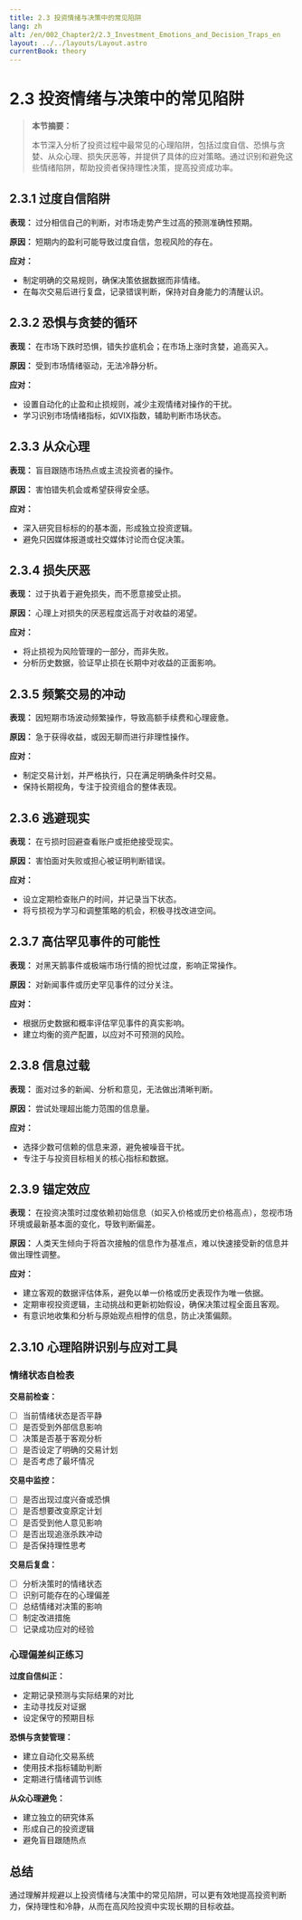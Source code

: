 ```yaml
---
title: 2.3 投资情绪与决策中的常见陷阱
lang: zh
alt: /en/002_Chapter2/2.3_Investment_Emotions_and_Decision_Traps_en
layout: ../../layouts/Layout.astro
currentBook: theory
---
```


# 2.3 投资情绪与决策中的常见陷阱

> **本节摘要：**
> 
> 本节深入分析了投资过程中最常见的心理陷阱，包括过度自信、恐惧与贪婪、从众心理、损失厌恶等，并提供了具体的应对策略。通过识别和避免这些情绪陷阱，帮助投资者保持理性决策，提高投资成功率。

## 2.3.1 过度自信陷阱

**表现：** 过分相信自己的判断，对市场走势产生过高的预测准确性预期。

**原因：** 短期内的盈利可能导致过度自信，忽视风险的存在。

**应对：**
- 制定明确的交易规则，确保决策依据数据而非情绪。
- 在每次交易后进行复盘，记录错误判断，保持对自身能力的清醒认识。

## 2.3.2 恐惧与贪婪的循环

**表现：** 在市场下跌时恐惧，错失抄底机会；在市场上涨时贪婪，追高买入。

**原因：** 受到市场情绪驱动，无法冷静分析。

**应对：**
- 设置自动化的止盈和止损规则，减少主观情绪对操作的干扰。
- 学习识别市场情绪指标，如VIX指数，辅助判断市场状态。

## 2.3.3 从众心理

**表现：** 盲目跟随市场热点或主流投资者的操作。

**原因：** 害怕错失机会或希望获得安全感。

**应对：**
- 深入研究目标标的的基本面，形成独立投资逻辑。
- 避免只因媒体报道或社交媒体讨论而仓促决策。

## 2.3.4 损失厌恶

**表现：** 过于执着于避免损失，而不愿意接受止损。

**原因：** 心理上对损失的厌恶程度远高于对收益的渴望。

**应对：**
- 将止损视为风险管理的一部分，而非失败。
- 分析历史数据，验证早止损在长期中对收益的正面影响。

## 2.3.5 频繁交易的冲动

**表现：** 因短期市场波动频繁操作，导致高额手续费和心理疲惫。

**原因：** 急于获得收益，或因无聊而进行非理性操作。

**应对：**
- 制定交易计划，并严格执行，只在满足明确条件时交易。
- 保持长期视角，专注于投资组合的整体表现。

## 2.3.6 逃避现实

**表现：** 在亏损时回避查看账户或拒绝接受现实。

**原因：** 害怕面对失败或担心被证明判断错误。

**应对：**
- 设立定期检查账户的时间，并记录当下状态。
- 将亏损视为学习和调整策略的机会，积极寻找改进空间。

## 2.3.7 高估罕见事件的可能性

**表现：** 对黑天鹅事件或极端市场行情的担忧过度，影响正常操作。

**原因：** 对新闻事件或历史罕见事件的过分关注。

**应对：**
- 根据历史数据和概率评估罕见事件的真实影响。
- 建立均衡的资产配置，以应对不可预测的风险。

## 2.3.8 信息过载

**表现：** 面对过多的新闻、分析和意见，无法做出清晰判断。

**原因：** 尝试处理超出能力范围的信息量。

**应对：**
- 选择少数可信赖的信息来源，避免被噪音干扰。
- 专注于与投资目标相关的核心指标和数据。

## 2.3.9 锚定效应

**表现：** 在投资决策时过度依赖初始信息（如买入价格或历史价格高点），忽视市场环境或最新基本面的变化，导致判断偏差。

**原因：** 人类天生倾向于将首次接触的信息作为基准点，难以快速接受新的信息并做出理性调整。

**应对：**
- 建立客观的数据评估体系，避免以单一价格或历史表现作为唯一依据。
- 定期审视投资逻辑，主动挑战和更新初始假设，确保决策过程全面且客观。
- 有意识地收集和分析与原始观点相悖的信息，防止决策偏颇。

## 2.3.10 心理陷阱识别与应对工具

### 情绪状态自检表

**交易前检查：**
- [ ] 当前情绪状态是否平静
- [ ] 是否受到外部信息影响
- [ ] 决策是否基于客观分析
- [ ] 是否设定了明确的交易计划
- [ ] 是否考虑了最坏情况

**交易中监控：**
- [ ] 是否出现过度兴奋或恐惧
- [ ] 是否想要改变原定计划
- [ ] 是否受到他人意见影响
- [ ] 是否出现追涨杀跌冲动
- [ ] 是否保持理性思考

**交易后复盘：**
- [ ] 分析决策时的情绪状态
- [ ] 识别可能存在的心理偏差
- [ ] 总结情绪对决策的影响
- [ ] 制定改进措施
- [ ] 记录成功应对的经验

### 心理偏差纠正练习

**过度自信纠正：**
- 定期记录预测与实际结果的对比
- 主动寻找反对证据
- 设定保守的预期目标

**恐惧与贪婪管理：**
- 建立自动化交易系统
- 使用技术指标辅助判断
- 定期进行情绪调节训练

**从众心理避免：**
- 建立独立的研究体系
- 形成自己的投资逻辑
- 避免盲目跟随热点

## 总结

通过理解并规避以上投资情绪与决策中的常见陷阱，可以更有效地提高投资判断力，保持理性和冷静，从而在高风险投资中实现长期的目标收益。 